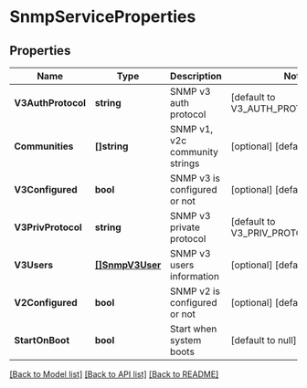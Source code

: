 # SnmpServiceProperties

## Properties
Name | Type | Description | Notes
------------ | ------------- | ------------- | -------------
**V3AuthProtocol** | **string** | SNMP v3 auth protocol | [default to V3_AUTH_PROTOCOL.SHA1]
**Communities** | **[]string** | SNMP v1, v2c community strings | [optional] [default to null]
**V3Configured** | **bool** | SNMP v3 is configured or not | [optional] [default to null]
**V3PrivProtocol** | **string** | SNMP v3 private protocol | [default to V3_PRIV_PROTOCOL.AES128]
**V3Users** | [**[]SnmpV3User**](SnmpV3User.md) | SNMP v3 users information | [optional] [default to null]
**V2Configured** | **bool** | SNMP v2 is configured or not | [optional] [default to null]
**StartOnBoot** | **bool** | Start when system boots | [default to null]

[[Back to Model list]](../README.md#documentation-for-models) [[Back to API list]](../README.md#documentation-for-api-endpoints) [[Back to README]](../README.md)


